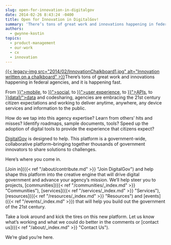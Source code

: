 ```yaml
---
slug: open-for-innovation-in-digitalgov
date: 2014-02-26 8:43:24 -0400
title: Open for Innovation in DigitalGov!
summary: 'There’s tons of great work and innovations happening in federal agencies, and it is happening fast. From mobile, to social, to user experience, to APIs, to data and codesharing, agencies are embracing the 21st century citizen expectations and working to deliver anytime, anywhere, any device services and'
authors:
  - gwynne-kostin
topics:
  - product-management
  - our-work
  - cx
  - innovation
---
```


<p id="docs-internal-guid-2be0b883-1e35-bf9a-aa33-087a71ace423" dir="ltr">
  <a href="https://s3.amazonaws.com/digitalgov/_legacy-img/2014/02/InnovationChalkboard1.jpg">{{< legacy-img src="2014/02/InnovationChalkboard1.jpg" alt="Innovation written on a chalkboard" >}}</a>There’s tons of great work and innovations happening in federal agencies, and it is happening fast.
</p>

<p dir="ltr">
  From <a href="{{< ref "/topics/mobile" >}}">mobile</a>, to <a href="{{< ref "/topics/social-media" >}}">social</a>, to <a href="{{< ref "/topics/ux" >}}">user experience</a>, to <a href="{{< ref "/topics/api" >}}">APIs</a>, to <a href="{{< ref "/topics/code" >}}data1/">data</a> and codesharing, agencies are embracing the 21st century citizen expectations and working to deliver anytime, anywhere, any device services and information to the public.
</p>

<p dir="ltr">
  How do we tap into this agency expertise? Learn from others’ hits and misses? Identify roadmaps, sample documents, tools? Speed up the adoption of digital tools to provide the experience that citizens expect?
</p>

[DigitalGov](https://digital.gov/) is designed to help. This platform is a government-wide, collaborative platform&#8211;bringing together thousands of government innovators to share solutions to challenges.

Here’s where you come in.

[Join in]({{< ref "/about/contribute.md" >}} "Join DigitalGov") and help shape this platform into the creative engine that will drive digital government and advance your agency’s mission. We&#8217;ll help steer you to projects, [communities]({{< ref "/communities/_index.md" >}} "Communities"), [services]({{< ref "/services/_index.md" >}} "Services"), [resources]({{< ref "/resources/_index.md" >}} "Resources") and [events]({{< ref "/events/_index.md" >}}) that will help you build out the government of the 21st century.

Take a look around and kick the tires on this new platform. Let us know what’s working and what we could do better in the comments or [contact us]({{< ref "/about/_index.md" >}} "Contact Us").

We&#8217;re glad you&#8217;re here.
